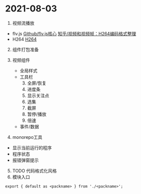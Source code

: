 # 2021-08-03
1. 视频流播放
- flv.js
[Github/flv.js核心](https://github.com/bilibili/flv.js/blob/master/src/demux/flv-demuxer.js)
[知乎/视频和视频帧：H264编码格式整理](https://zhuanlan.zhihu.com/p/71928833)
[]()
- H264
[H264](../Computer「计算机」/Encoding「编码」/H264.md)
2. 组件打包准备
3. 视频组件
    - 全局样式
    - 工具栏
        <!-- 1. 静音 -->
        <!-- 2. 音量 -->
        3. 全屏/恢复
        4. 进度条
        5. 显示关注点
        6. 选集
        7. 截屏
        8. 暂停/播放
        9. 倍速
    - 事件/数据

4. monorepo工具
- 显示当前运行的程序
- 程序状态
- 报错弹窗提示

5. TODO 代码格式化风格
6. 模块入口
```
export { default as <packname> } from './<packname>';
```